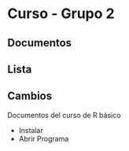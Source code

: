 # Curso - Grupo 2
## Documentos 

## Lista
## Cambios
Documentos del curso de R básico

- Instalar 
- Abrir Programa 
